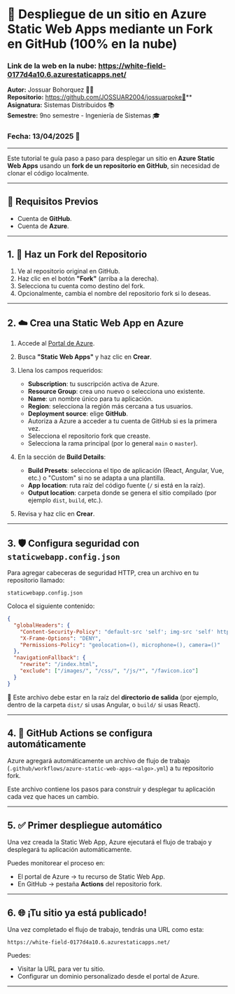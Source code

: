 # 🚀 Despliegue de un sitio en Azure Static Web Apps mediante un Fork en GitHub (100% en la nube)
### Link de la web en la nube: https://white-field-0177d4a10.6.azurestaticapps.net/


**Autor:** Jossuar Bohorquez 👨‍💻  
**Repositorio:** https://github.com/JOSSUAR2004/jossuarpoke🐙**
**Asignatura:** Sistemas Distribuidos 📚  
**Semestre:** 9no semestre - Ingeniería de Sistemas 🎓  
### Fecha: 13/04/2025 📅 
---
Este tutorial te guía paso a paso para desplegar un sitio en **Azure Static Web Apps** usando un **fork de un repositorio en GitHub**, sin necesidad de clonar el código localmente.

---

## 🧾 Requisitos Previos

- Cuenta de **GitHub**.
- Cuenta de **Azure**.

---

## 1. 🔱 Haz un Fork del Repositorio

1. Ve al repositorio original en GitHub.
2. Haz clic en el botón **"Fork"** (arriba a la derecha).
3. Selecciona tu cuenta como destino del fork.
4. Opcionalmente, cambia el nombre del repositorio fork si lo deseas.

---

## 2. ☁️ Crea una Static Web App en Azure

1. Accede al [Portal de Azure](https://portal.azure.com/).
2. Busca **"Static Web Apps"** y haz clic en **Crear**.
3. Llena los campos requeridos:
   - **Subscription**: tu suscripción activa de Azure.
   - **Resource Group**: crea uno nuevo o selecciona uno existente.
   - **Name**: un nombre único para tu aplicación.
   - **Region**: selecciona la región más cercana a tus usuarios.
   - **Deployment source**: elige **GitHub**.
   - Autoriza a Azure a acceder a tu cuenta de GitHub si es la primera vez.
   - Selecciona el repositorio fork que creaste.
   - Selecciona la rama principal (por lo general `main` o `master`).

4. En la sección de **Build Details**:
   - **Build Presets**: selecciona el tipo de aplicación (React, Angular, Vue, etc.) o "Custom" si no se adapta a una plantilla.
   - **App location**: ruta raíz del código fuente (`/` si está en la raíz).
   - **Output location**: carpeta donde se genera el sitio compilado (por ejemplo `dist`, `build`, etc.).

5. Revisa y haz clic en **Crear**.

---

## 3. 🛡️ Configura seguridad con `staticwebapp.config.json`

Para agregar cabeceras de seguridad HTTP, crea un archivo en tu repositorio llamado:

```
staticwebapp.config.json
```

Coloca el siguiente contenido:

```json
{
  "globalHeaders": {
    "Content-Security-Policy": "default-src 'self'; img-src 'self' https://raw.githubusercontent.com https://pokeapi.co https://assets.pokemon.com; script-src 'self' 'unsafe-inline'; style-src 'self' 'unsafe-inline' https://fonts.googleapis.com; font-src 'self' https://fonts.gstatic.com; connect-src 'self' https://beta.pokeapi.co",
    "X-Frame-Options": "DENY",
    "Permissions-Policy": "geolocation=(), microphone=(), camera=()"
  },
  "navigationFallback": {
    "rewrite": "/index.html",
    "exclude": ["/images/", "/css/", "/js/*", "/favicon.ico"]
  }
}
```

📌 Este archivo debe estar en la raíz del **directorio de salida** (por ejemplo, dentro de la carpeta `dist/` si usas Angular, o `build/` si usas React).

---

## 4. 🤖 GitHub Actions se configura automáticamente

Azure agregará automáticamente un archivo de flujo de trabajo (`.github/workflows/azure-static-web-apps-<algo>.yml`) a tu repositorio fork.

Este archivo contiene los pasos para construir y desplegar tu aplicación cada vez que haces un cambio.

---

## 5. ✅ Primer despliegue automático

Una vez creada la Static Web App, Azure ejecutará el flujo de trabajo y desplegará tu aplicación automáticamente.

Puedes monitorear el proceso en:
- El portal de Azure → tu recurso de Static Web App.
- En GitHub → pestaña **Actions** del repositorio fork.

---

## 6. 🌐 ¡Tu sitio ya está publicado!

Una vez completado el flujo de trabajo, tendrás una URL como esta:

```
https://white-field-0177d4a10.6.azurestaticapps.net/
```

Puedes:
- Visitar la URL para ver tu sitio.
- Configurar un dominio personalizado desde el portal de Azure.

---
